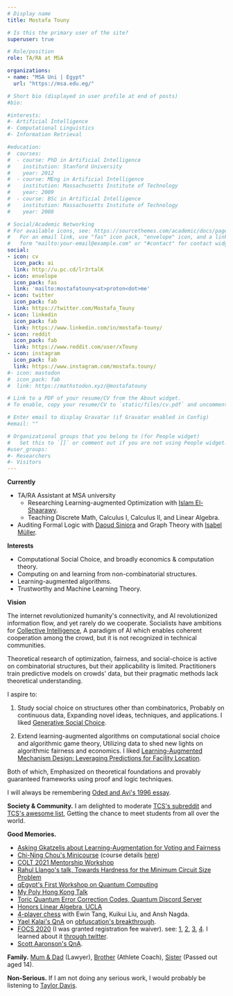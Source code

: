 ```yaml
---
# Display name
title: Mostafa Touny

# Is this the primary user of the site?
superuser: true

# Role/position
role: TA/RA at MSA

organizations:
- name: "MSA Uni | Egypt"
  url: "https://msa.edu.eg/"

# Short bio (displayed in user profile at end of posts)
#bio: 

#interests:
#- Artificial Intelligence
#- Computational Linguistics
#- Information Retrieval

#education:
#  courses:
#  - course: PhD in Artificial Intelligence
#    institution: Stanford University
#    year: 2012
#  - course: MEng in Artificial Intelligence
#    institution: Massachusetts Institute of Technology
#    year: 2009
#  - course: BSc in Artificial Intelligence
#    institution: Massachusetts Institute of Technology
#    year: 2008

# Social/Academic Networking
# For available icons, see: https://sourcethemes.com/academic/docs/page-builder/#icons
#   For an email link, use "fas" icon pack, "envelope" icon, and a link in the
#   form "mailto:your-email@example.com" or "#contact" for contact widget.
social:
- icon: cv
  icon_pack: ai
  link: http://u.pc.cd/lr3rtalK 
- icon: envelope
  icon_pack: fas
  link: 'mailto:mostafatouny<at>proton<dot>me'
- icon: twitter
  icon_pack: fab
  link: https://twitter.com/Mostafa_Touny
- icon: linkedin
  icon_pack: fab
  link: https://www.linkedin.com/in/mostafa-touny/
- icon: reddit
  icon_pack: fab
  link: https://www.reddit.com/user/xTouny
- icon: instagram
  icon_pack: fab
  link: https://www.instagram.com/mostafa.touny/
#- icon: mastodon
#  icon_pack: fab
#  link: https://mathstodon.xyz/@mostafatouny

# Link to a PDF of your resume/CV from the About widget.
# To enable, copy your resume/CV to `static/files/cv.pdf` and uncomment the lines below.

# Enter email to display Gravatar (if Gravatar enabled in Config)
#email: ""

# Organizational groups that you belong to (for People widget)
#   Set this to `[]` or comment out if you are not using People widget.
#user_groups:
#- Researchers
#- Visitors
---
```


**Currently**
- TA/RA Assistant at MSA university 
    - Researching Learning-augmented Optimization with [Islam El-Shaarawy](https://scholar.google.com/citations?user=QiYV8YYAAAAJ&hl=en&oi=ao).
    - Teaching Discrete Math, Calculus I, Calculus II, and Linear Algebra.
- Auditing Formal Logic with [Daoud Siniora](https://sites.google.com/view/daoudsiniora) and Graph Theory with [Isabel Müller](https://www.aucegypt.edu/fac/isabel).

**Interests**
- Computational Social Choice, and broadly economics & computation theory.
- Computing on and learning from non-combinatorial structures.
- Learning-augmented algorithms.
- Trustworthy and Machine Learning Theory.

**Vision** 

The internet revolutionized humanity's connectivity, and AI revolutionized information flow, and yet rarely do we cooperate. Socialists have ambitions for [Collective Intelligence](https://cci.mit.edu), A paradigm of AI which enables coherent cooperation among the crowd, but it is not recognized in technical communities.

Theoretical research of optimization, fairness, and social-choice is active on combinatorial structures, but their applicability is limited. Practitioners train predictive models on crowds' data, but their pragmatic methods lack theoretical understanding.

I aspire to:
1) Study social choice on structures other than combinatorics, Probably on continuous data, Expanding novel ideas, techniques, and applications. I liked [Generative Social Choice](https://arxiv.org/abs/2309.01291).

2) Extend learning-augmented algorithms on computational social choice and algorithmic game theory, Utilizing data to shed new lights on algorithmic fairness and economics. I liked [Learning-Augmented Mechanism Design: Leveraging Predictions for Facility Location](https://arxiv.org/abs/2204.01120).

Both of which, Emphasized on theoretical foundations and provably guaranteed frameworks using proof and logic techniques.


I will always be remembering [Oded and Avi's 1996 essay](https://theorydish.blog/2021/04/15/toc-a-personal-perspective-2021).

**Society & Community.** I am delighted to moderate [TCS's subreddit](https://www.reddit.com/r/theoreticalcs) and [TCS's awesome list](https://github.com/mostafatouny/awesome-theoretical-computer-science), Getting the chance to meet students from all over the world.

**Good Memories.**
- [Asking Gkatzelis about Learning-Augmentation for Voting and Fairness](https://youtu.be/nMm6-20OI94?si=P4bSchKYpLBZzzs9&t=1685)
- [Chi-Ning Chou's Minicourse](https://twitter.com/Mostafa_Touny/status/1480568006875004930) (course details [here](https://cnchou.github.io/mini-course/))
- [COLT 2021 Mentorship Workshop](https://twitter.com/Mostafa_Touny/status/1422972878065184768)
- [Rahul Llango's talk, Towards Hardness for the Minimum Circuit Size Problem](https://twitter.com/Mostafa_Touny/status/1386012832156749825)
- [qEgypt's First Workshop on Quantum Computing](https://twitter.com/Mostafa_Touny/status/1380969863708041218)
- [My Poly Hong Kong Talk](post/hobbyist-talk/)
- [Toric Quantum Error Correction Codes, Quantum Discord Server](https://twitter.com/Mostafa_Touny/status/1373661965185339394)
- [Honors Linear Algebra, UCLA](post/math115ah/)
- [4-player chess](https://twitter.com/Mostafa_Touny/status/1360420814806540288) with Ewin Tang, Kuikui Liu, and Ansh Nagda.
- [Yael Kalai's QnA](https://youtu.be/ygcEkJQdxAE?t=3960) on [obfuscation's breakthrough](https://www.quantamagazine.org/in-cryptography-advances-in-program-obfuscation-20140130).
- [FOCS 2020](https://focs2020.cs.duke.edu/) (I was granted registration fee waiver). see: [1](https://twitter.com/BlumLenore/status/1327306067320172544), [2](https://twitter.com/Mostafa_Touny/status/1329139915104399362), [3](https://twitter.com/Mostafa_Touny/status/1327331859756425225), [4](https://twitter.com/Mostafa_Touny/status/1327311589163356162/photo/1). I learned about it [through twitter](https://twitter.com/ccanonne_/status/1325140475167305728).
- [Scott Aaronson's QnA](https://twitter.com/Mostafa_Touny/status/1325547607079464960).

**Family.** [Mum & Dad](https://www.instagram.com/p/CpYNgF3MpSe/?img_index=2) (Lawyer), [Brother](https://www.instagram.com/ahmedxtouny/) (Athlete Coach), [Sister](https://twitter.com/Mostafa_Touny/status/1600805391826587653?s=20) (Passed out aged 14).

**Non-Serious.** If I am not doing any serious work, I would probably be listening to [Taylor Davis](https://www.youtube.com/channel/UCk40qSGYnVdFFBNXRjrvdpQ).
